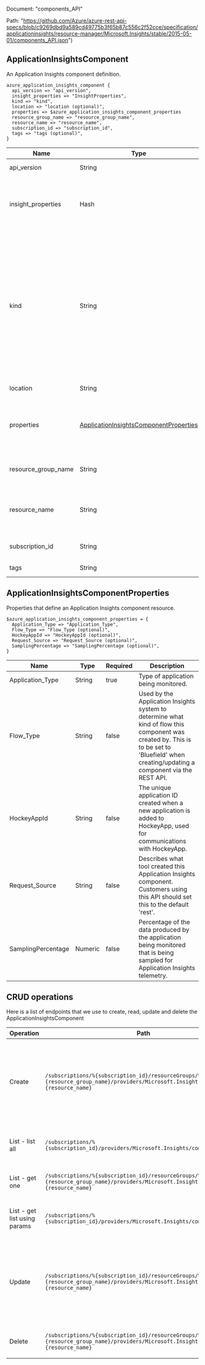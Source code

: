 Document: "components_API"


Path: "https://github.com/Azure/azure-rest-api-specs/blob/c9269dbd9a589cd49775b3f65b87c556c2f52cce/specification/applicationinsights/resource-manager/Microsoft.Insights/stable/2015-05-01/components_API.json")

## ApplicationInsightsComponent

An Application Insights component definition.

```puppet
azure_application_insights_component {
  api_version => "api_version",
  insight_properties => "InsightProperties",
  kind => "kind",
  location => "location (optional)",
  properties => $azure_application_insights_component_properties
  resource_group_name => "resource_group_name",
  resource_name => "resource_name",
  subscription_id => "subscription_id",
  tags => "tags (optional)",
}
```

| Name        | Type           | Required       | Description       |
| ------------- | ------------- | ------------- | ------------- |
|api_version | String | true | Client Api Version. |
|insight_properties | Hash | true | Properties that need to be specified to create an Application Insights component. |
|kind | String | true | The kind of application that this component refers to, used to customize UI. This value is a freeform string, values should typically be one of the following: web, ios, other, store, java, phone. |
|location | String | false | Resource location |
|properties | [ApplicationInsightsComponentProperties](#applicationinsightscomponentproperties) | false | Properties that define an Application Insights component resource. |
|resource_group_name | String | true | The name of the resource group. |
|resource_name | String | true | The name of the Application Insights component resource. |
|subscription_id | String | true | The Azure subscription ID. |
|tags | String | false | Resource tags |
        
## ApplicationInsightsComponentProperties

Properties that define an Application Insights component resource.

```puppet
$azure_application_insights_component_properties = {
  Application_Type => "Application_Type",
  Flow_Type => "Flow_Type (optional)",
  HockeyAppId => "HockeyAppId (optional)",
  Request_Source => "Request_Source (optional)",
  SamplingPercentage => "SamplingPercentage (optional)",
}
```

| Name        | Type           | Required       | Description       |
| ------------- | ------------- | ------------- | ------------- |
|Application_Type | String | true | Type of application being monitored. |
|Flow_Type | String | false | Used by the Application Insights system to determine what kind of flow this component was created by. This is to be set to 'Bluefield' when creating/updating a component via the REST API. |
|HockeyAppId | String | false | The unique application ID created when a new application is added to HockeyApp, used for communications with HockeyApp. |
|Request_Source | String | false | Describes what tool created this Application Insights component. Customers using this API should set this to the default 'rest'. |
|SamplingPercentage | Numeric | false | Percentage of the data produced by the application being monitored that is being sampled for Application Insights telemetry. |



## CRUD operations

Here is a list of endpoints that we use to create, read, update and delete the ApplicationInsightsComponent

| Operation | Path | Verb | Description | OperationID |
| ------------- | ------------- | ------------- | ------------- | ------------- |
|Create|`/subscriptions/%{subscription_id}/resourceGroups/%{resource_group_name}/providers/Microsoft.Insights/components/%{resource_name}`|Put|Creates (or updates) an Application Insights component. Note: You cannot specify a different value for InstrumentationKey nor AppId in the Put operation.|Components_CreateOrUpdate|
|List - list all|`/subscriptions/%{subscription_id}/providers/Microsoft.Insights/components`|Get|Gets a list of all Application Insights components within a subscription.|Components_List|
|List - get one|`/subscriptions/%{subscription_id}/resourceGroups/%{resource_group_name}/providers/Microsoft.Insights/components/%{resource_name}`|Get|Returns an Application Insights component.|Components_Get|
|List - get list using params|`/subscriptions/%{subscription_id}/providers/Microsoft.Insights/components`|Get|Gets a list of all Application Insights components within a subscription.|Components_List|
|Update|`/subscriptions/%{subscription_id}/resourceGroups/%{resource_group_name}/providers/Microsoft.Insights/components/%{resource_name}`|Put|Creates (or updates) an Application Insights component. Note: You cannot specify a different value for InstrumentationKey nor AppId in the Put operation.|Components_CreateOrUpdate|
|Delete|`/subscriptions/%{subscription_id}/resourceGroups/%{resource_group_name}/providers/Microsoft.Insights/components/%{resource_name}`|Delete|Deletes an Application Insights component.|Components_Delete|
